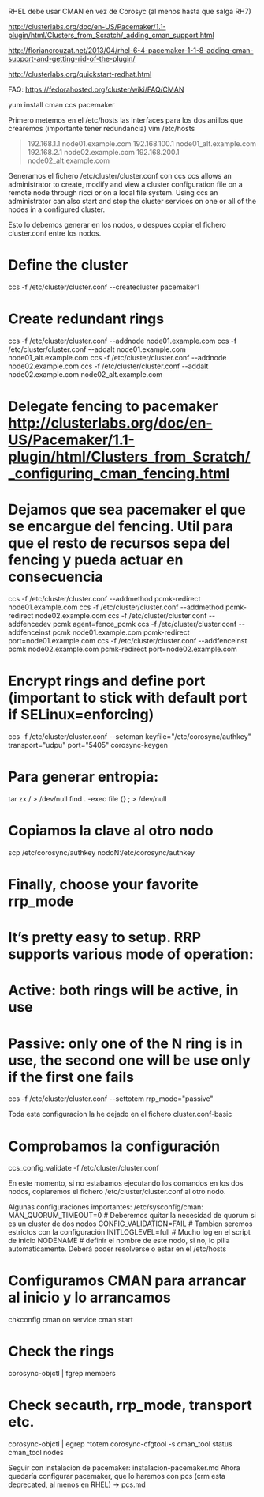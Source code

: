RHEL debe usar CMAN en vez de Corosyc (al menos hasta que salga RH7)

http://clusterlabs.org/doc/en-US/Pacemaker/1.1-plugin/html/Clusters_from_Scratch/_adding_cman_support.html

http://floriancrouzat.net/2013/04/rhel-6-4-pacemaker-1-1-8-adding-cman-support-and-getting-rid-of-the-plugin/

http://clusterlabs.org/quickstart-redhat.html

FAQ: https://fedorahosted.org/cluster/wiki/FAQ/CMAN


yum install cman ccs pacemaker

Primero metemos en el /etc/hosts las interfaces para los dos anillos que crearemos (importante tener redundancia)
vim /etc/hosts
> 192.168.1.1 node01.example.com
> 192.168.100.1 node01_alt.example.com
> 192.168.2.1 node02.example.com
> 192.168.200.1 node02_alt.example.com

Generamos el fichero /etc/cluster/cluster.conf con ccs
ccs allows an administrator to create, modify and view a cluster configuration file on a remote node through ricci or on a local file system. Using ccs an administrator can also start and stop the cluster services on one or all of the nodes in a configured cluster.

Esto lo debemos generar en los nodos, o despues copiar el fichero cluster.conf entre los nodos.

# Define the cluster
ccs -f /etc/cluster/cluster.conf --createcluster pacemaker1

# Create redundant rings
ccs -f /etc/cluster/cluster.conf --addnode node01.example.com
ccs -f /etc/cluster/cluster.conf --addalt node01.example.com node01_alt.example.com
ccs -f /etc/cluster/cluster.conf --addnode node02.example.com
ccs -f /etc/cluster/cluster.conf --addalt node02.example.com node02_alt.example.com

# Delegate fencing to pacemaker http://clusterlabs.org/doc/en-US/Pacemaker/1.1-plugin/html/Clusters_from_Scratch/_configuring_cman_fencing.html
# Dejamos que sea pacemaker el que se encargue del fencing. Util para que el resto de recursos sepa del fencing y pueda actuar en consecuencia
ccs -f /etc/cluster/cluster.conf --addmethod pcmk-redirect node01.example.com
ccs -f /etc/cluster/cluster.conf --addmethod pcmk-redirect node02.example.com
ccs -f /etc/cluster/cluster.conf --addfencedev pcmk agent=fence_pcmk
ccs -f /etc/cluster/cluster.conf --addfenceinst pcmk node01.example.com pcmk-redirect port=node01.example.com
ccs -f /etc/cluster/cluster.conf --addfenceinst pcmk node02.example.com pcmk-redirect port=node02.example.com

# Encrypt rings and define port (important to stick with default port if SELinux=enforcing)
ccs -f /etc/cluster/cluster.conf --setcman keyfile="/etc/corosync/authkey" transport="udpu" port="5405"
corosync-keygen
# Para generar entropia: 
tar zx / > /dev/null
find . -exec file {} \; > /dev/null

# Copiamos la clave al otro nodo
scp /etc/corosync/authkey nodoN:/etc/corosync/authkey

# Finally, choose your favorite rrp_mode
# It’s pretty easy to setup. RRP supports various mode of operation:
#  Active: both rings will be active, in use
#  Passive: only one of the N ring is in use, the second one will be use only if the first one fails
ccs -f /etc/cluster/cluster.conf --settotem rrp_mode="passive" 

Toda esta configuracion la he dejado en el fichero cluster.conf-basic

# Comprobamos la configuración
ccs_config_validate -f /etc/cluster/cluster.conf

En este momento, si no estabamos ejecutando los comandos en los dos nodos, copiaremos el fichero /etc/cluster/cluster.conf al otro nodo.

Algunas configuraciones importantes:
/etc/sysconfig/cman:
MAN_QUORUM_TIMEOUT=0 # Deberemos quitar la necesidad de quorum si es un cluster de dos nodos
CONFIG_VALIDATION=FAIL # Tambien seremos estrictos con la configuración
INITLOGLEVEL=full # Mucho log en el script de inicio
NODENAME # definir el nombre de este nodo, si no, lo pilla automaticamente. Deberá poder resolverse o estar en el /etc/hosts


# Configuramos CMAN para arrancar al inicio y lo arrancamos
chkconfig cman on
service cman start

# Check the rings
corosync-objctl | fgrep members
# Check secauth, rrp_mode, transport etc.
corosync-objctl | egrep ^totem
corosync-cfgtool -s
cman_tool status
cman_tool nodes

Seguir con instalacion de pacemaker: instalacion-pacemaker.md
Ahora quedaría configurar pacemaker, que lo haremos con pcs (crm esta deprecated, al menos en RHEL) -> pcs.md


